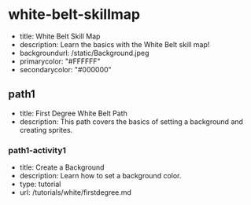 # white-belt-skillmap

* title: White Belt Skill Map
* description: Learn the basics with the White Belt skill map!
* backgroundurl: /static/Background.jpeg
* primarycolor: "#FFFFFF"
* secondarycolor: "#000000"


## path1

* title: First Degree White Belt Path
* description: This path covers the basics of setting a background and creating sprites.

### path1-activity1

* title: Create a Background
* description: Learn how to set a background color.
* type: tutorial
* url: /tutorials/white/firstdegree.md

